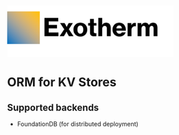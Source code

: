 <p align="left"><img src="logo2.png" alt="exotherm logo" height="120px"></p>

# ORM for KV Stores


## Supported backends
- FoundationDB (for distributed deployment)
